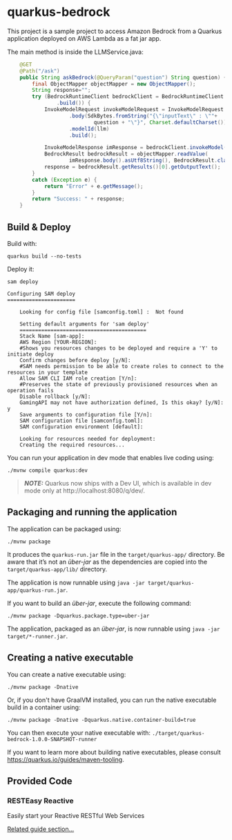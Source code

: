 # quarkus-bedrock

This project is a sample project to access Amazon Bedrock from a Quarkus application deployed on AWS Lambda as a fat jar app.

The main method is inside the LLMService.java:

```java
    @GET
    @Path("/ask")
    public String askBedrock(@QueryParam("question") String question) {
        final ObjectMapper objectMapper = new ObjectMapper();
        String response="";
        try (BedrockRuntimeClient bedrockClient = BedrockRuntimeClient.builder()
                .build()) {
            InvokeModelRequest invokeModelRequest = InvokeModelRequest.builder()
                    .body(SdkBytes.fromString("{\"inputText\" : \""+
                            question + "\"}", Charset.defaultCharset()))
                    .modelId(llm)
                    .build();

            InvokeModelResponse imResponse = bedrockClient.invokeModel(invokeModelRequest);
            BedrockResult bedrockResult = objectMapper.readValue(
                    imResponse.body().asUtf8String(), BedrockResult.class);
            response = bedrockResult.getResults()[0].getOutputText();
        }
        catch (Exception e) {
            return "Error" + e.getMessage();
        }
        return "Success: " + response;
    }
```



## Build & Deploy

Build with:

```shell script
quarkus build --no-tests
```

Deploy it:

```shell script
sam deploy
```


```
Configuring SAM deploy
======================

	Looking for config file [samconfig.toml] :  Not found

	Setting default arguments for 'sam deploy'
	=========================================
	Stack Name [sam-app]: 
	AWS Region [YOUR-REGION]: 
	#Shows you resources changes to be deployed and require a 'Y' to initiate deploy
	Confirm changes before deploy [y/N]: 
	#SAM needs permission to be able to create roles to connect to the resources in your template
	Allow SAM CLI IAM role creation [Y/n]: 
	#Preserves the state of previously provisioned resources when an operation fails
	Disable rollback [y/N]: 
	GamingAPI may not have authorization defined, Is this okay? [y/N]: y
	Save arguments to configuration file [Y/n]: 
	SAM configuration file [samconfig.toml]: 
	SAM configuration environment [default]: 

	Looking for resources needed for deployment:
	Creating the required resources...

```



You can run your application in dev mode that enables live coding using:
```shell script
./mvnw compile quarkus:dev
```

> **_NOTE:_**  Quarkus now ships with a Dev UI, which is available in dev mode only at http://localhost:8080/q/dev/.

## Packaging and running the application

The application can be packaged using:
```shell script
./mvnw package
```
It produces the `quarkus-run.jar` file in the `target/quarkus-app/` directory.
Be aware that it’s not an _über-jar_ as the dependencies are copied into the `target/quarkus-app/lib/` directory.

The application is now runnable using `java -jar target/quarkus-app/quarkus-run.jar`.

If you want to build an _über-jar_, execute the following command:
```shell script
./mvnw package -Dquarkus.package.type=uber-jar
```

The application, packaged as an _über-jar_, is now runnable using `java -jar target/*-runner.jar`.

## Creating a native executable

You can create a native executable using: 
```shell script
./mvnw package -Dnative
```

Or, if you don't have GraalVM installed, you can run the native executable build in a container using: 
```shell script
./mvnw package -Dnative -Dquarkus.native.container-build=true
```

You can then execute your native executable with: `./target/quarkus-bedrock-1.0.0-SNAPSHOT-runner`

If you want to learn more about building native executables, please consult https://quarkus.io/guides/maven-tooling.

## Provided Code

### RESTEasy Reactive

Easily start your Reactive RESTful Web Services

[Related guide section...](https://quarkus.io/guides/getting-started-reactive#reactive-jax-rs-resources)

